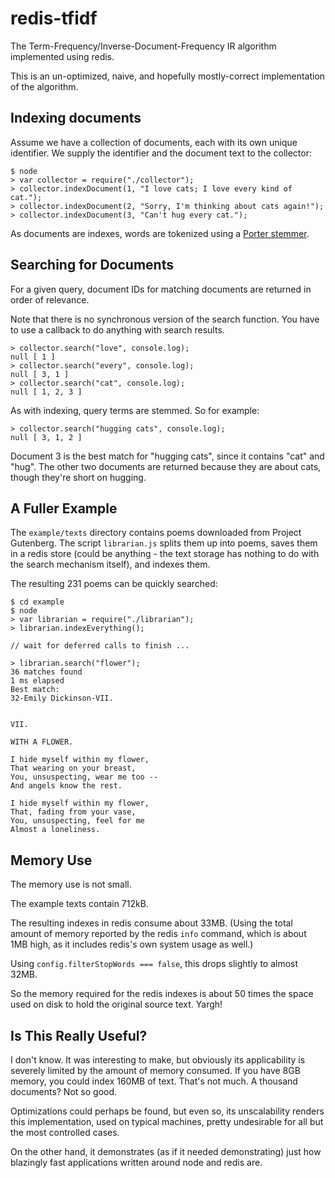 redis-tfidf
===========

The Term-Frequency/Inverse-Document-Frequency IR algorithm 
implemented using redis.

This is an un-optimized, naive, and hopefully mostly-correct implementation 
of the algorithm.  

Indexing documents
------------------

Assume we have a collection of documents, each with its own
unique identifier.  We supply the identifier and the document
text to the collector:

    $ node
    > var collector = require("./collector");
    > collector.indexDocument(1, "I love cats; I love every kind of cat.");
    > collector.indexDocument(2, "Sorry, I'm thinking about cats again!");
    > collector.indexDocument(3, "Can't hug every cat.");

As documents are indexes, words are tokenized using a 
[Porter stemmer](https://github.com/jedp/porter-stemmer).

 
Searching for Documents
-----------------------

For a given query, document IDs for matching documents are returned in order of
relevance.

Note that there is no synchronous version of the search function.  You have to 
use a callback to do anything with search results.

    > collector.search("love", console.log);
    null [ 1 ]
    > collector.search("every", console.log);
    null [ 3, 1 ]
    > collector.search("cat", console.log);
    null [ 1, 2, 3 ]

As with indexing, query terms are stemmed.  So for example:

    > collector.search("hugging cats", console.log);
    null [ 3, 1, 2 ]

Document 3 is the best match for "hugging cats", since it contains "cat" and
"hug".  The other two documents are returned because they are about cats,
though they're short on hugging.

A Fuller Example
----------------

The `example/texts` directory contains poems downloaded from Project
Gutenberg.  The script `librarian.js` splits them up into poems, saves
them in a redis store (could be anything - the text storage has nothing
to do with the search mechanism itself), and indexes them.

The resulting 231 poems can be quickly searched:

    $ cd example
    $ node
    > var librarian = require("./librarian");
    > librarian.indexEverything();

    // wait for deferred calls to finish ...

    > librarian.search("flower");
    36 matches found
    1 ms elapsed
    Best match:
    32-Emily Dickinson-VII.


    VII.

    WITH A FLOWER.

    I hide myself within my flower,
    That wearing on your breast,
    You, unsuspecting, wear me too --
    And angels know the rest.

    I hide myself within my flower,
    That, fading from your vase,
    You, unsuspecting, feel for me
    Almost a loneliness.

Memory Use
----------

The memory use is not small.

The example texts contain 712kB. 

The resulting indexes in redis consume about 33MB.  (Using the total amount of
memory reported by the redis `info` command, which is about 1MB high, as it
includes redis's own system usage as well.)

Using `config.filterStopWords === false`, this drops slightly to almost 32MB.

So the memory required for the redis indexes is about 50 times the space used
on disk to hold the original source text.  Yargh!

Is This Really Useful?
----------------------

I don't know.  It was interesting to make, but obviously its applicability is
severely limited by the amount of memory consumed.  If you have 8GB memory, you
could index 160MB of text.  That's not much.  A thousand documents?  Not so
good.

Optimizations could perhaps be found, but even so, its unscalability renders
this implementation, used on typical machines, pretty undesirable for all but
the most controlled cases.

On the other hand, it demonstrates (as if it needed demonstrating) just how
blazingly fast applications written around node and redis are.  

